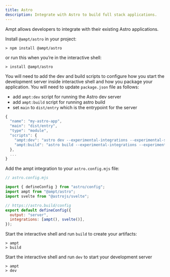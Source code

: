 ```yaml
---
title: Astro
description: Integrate with Astro to build full stack applications.
---
```


Ampt allows developers to integrate with their existing Astro applications.

Install `@ampt/astro` in your project:

```terminal title=Terminal
> npm install @ampt/astro
```

or run this when you’re in the interactive shell:

```terminal title=Terminal
> install @ampt/astro
```

You will need to add the dev and build scripts to configure how you start the development server inside interactive shell and how you package your application. You will need to update `package.json` file as follows:

- add `ampt:dev` script for running the Astro dev server
- add `ampt:build` script for running astro build
- set `main` to `dist/entry` which is the entrypoint for the server

```javascript
{
  "name": "my-astro-app",
  "main": "dist/entry",
  "type": "module",
  "scripts": {
    "ampt:dev": "astro dev --experimental-integrations --experimental-ssr",
    "ampt:build": "astro build --experimental-integrations --experimental-ssr"
  },
  ...
}
```

Add the ampt integration to your `astro.config.mjs` file:

```javascript
// astro.config.mjs

import { defineConfig } from "astro/config";
import ampt from "@ampt/astro";
import svelte from "@astrojs/svelte";

// https://astro.build/config
export default defineConfig({
  output: "server",
  integrations: [ampt(), svelte()],
});
```

Start the interactive shell and run `build` to create your artifacts:

```terminal title=Terminal
> ampt
> build
```

Start the interactive shell and run `dev` to start your development server

```terminal title=Terminal
> ampt
> dev
```
